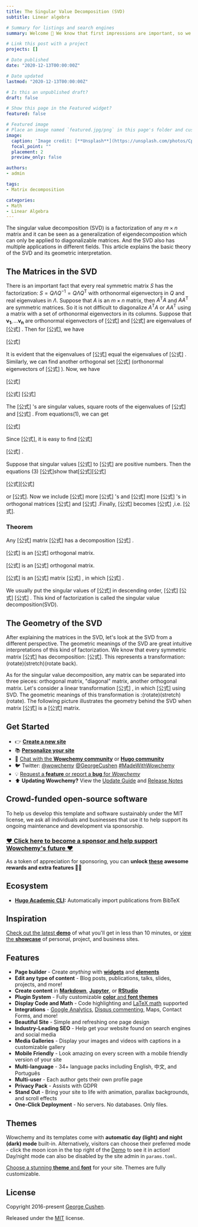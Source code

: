 ```yaml
---
title: The Singular Value Decomposition (SVD)
subtitle: Linear algebra

# Summary for listings and search engines
summary: Welcome 👋 We know that first impressions are important, so we've populated your new site with some initial content to help you get familiar with everything in no time.

# Link this post with a project
projects: []

# Date published
date: "2020-12-13T00:00:00Z"

# Date updated
lastmod: "2020-12-13T00:00:00Z"

# Is this an unpublished draft?
draft: false

# Show this page in the Featured widget?
featured: false

# Featured image
# Place an image named `featured.jpg/png` in this page's folder and customize its options here.
image:
  caption: 'Image credit: [**Unsplash**](https://unsplash.com/photos/CpkOjOcXdUY)'
  focal_point: ""
  placement: 2
  preview_only: false

authors:
- admin

tags:
- Matrix decomposition

categories:
- Math
- Linear Algebra
---
```


The singular value decomposition (SVD) is a factorization of any $m\times n$ matrix and it can be seen as a generalization of eigendecompostion which can only be applied to diagonalizable matrices. And the SVD also has multiple applications in different fields. This article explains the basic theory of the SVD and its geometric interpretation.

## The Matrices in the SVD
There is an important fact that every real symmetric matrix $S$ has the factorization: $S = Q\Lambda Q^{-1}=Q\Lambda Q^\mathrm{T}$ with orthonormal eigenvectors in $Q$ and real eigenvalues in $\Lambda$. Suppose that $A$ is an $m\times n$ matrix, then $A^{\mathrm{T}}A$ and $AA^{\mathrm{T}}$ are symmetric matrices. So it is not difficult to diagonalize $A^{\mathrm{T}}A$ or $AA^{\mathrm{T}}$ using a matrix with a set of orthonormal eigenvectors in its columns. Suppose that $\boldsymbol {v_{1}},…\boldsymbol {v_{n}}$ are orthonormal eigenvectors of [公式] and [公式] are eigenvalues of [公式] . Then for [公式], we have

[公式]

It is evident that the eigenvalues of [公式] equal the eigenvalues of [公式] . Similarly, we can find another orthogonal set [公式] (orthonormal eigenvectors of [公式] ). Now, we have

[公式]

[公式] [公式]

The [公式] 's are singular values, square roots of the eigenvalues of [公式] and [公式] . From equations(1), we can get

[公式]

Since [公式], it is easy to find [公式]

[公式] .

Suppose that singular values [公式] to [公式] are positive numbers. Then the equations (3) [公式]show that[公式][公式]

[公式][公式]

or [公式]. Now we include [公式] more [公式] 's and [公式] more [公式] 's in orthogonal matrices [公式] and [公式] .Finally, [公式] becomes [公式] ,i.e. [公式].

### Theorem

Any [公式] matrix [公式] has a decomposition [公式] .

[公式] is an [公式] orthogonal matrix.

[公式] is an [公式] orthogonal matrix.

[公式] is an [公式] matrix [公式] , in which [公式] .

We usually put the singular values of [公式] in descending order, [公式] [公式] [公式] . This kind of factorization is called the singular value decomposition(SVD).

## The Geometry of the SVD
After explaining the matrices in the SVD, let's look at the SVD from a different perspective. The geometric meanings of the SVD are great intuitive interpretations of this kind of factorization. We know that every symmetric matrix [公式] has decomposition: [公式]. This represents a transformation:(rotate)(stretch)(rotate back).

As for the singular value decomposition, any matrix can be separated into three pieces: orthogonal matrix, "diagonal" matrix, another orthogonal matrix. Let's consider a linear transformation [公式] , in which [公式] using SVD. The geometric meanings of this transformation is :(rotate)(stretch)(rotate). The following picture illustrates the geometry behind the SVD when matrix [公式] is a [公式] matrix.



## Get Started

- 👉 [**Create a new site**](https://wowchemy.com/templates/)
- 📚 [**Personalize your site**](https://wowchemy.com/docs/)
- 💬 [Chat with the **Wowchemy community**](https://discord.gg/z8wNYzb) or [**Hugo community**](https://discourse.gohugo.io)
- 🐦 Twitter: [@wowchemy](https://twitter.com/wowchemy) [@GeorgeCushen](https://twitter.com/GeorgeCushen) [#MadeWithWowchemy](https://twitter.com/search?q=(%23MadeWithWowchemy%20OR%20%23MadeWithAcademic)&src=typed_query)
- 💡 [Request a **feature** or report a **bug** for _Wowchemy_](https://github.com/wowchemy/wowchemy-hugo-modules/issues)
- ⬆️ **Updating Wowchemy?** View the [Update Guide](https://wowchemy.com/docs/guide/update/) and [Release Notes](https://wowchemy.com/updates/)

## Crowd-funded open-source software

To help us develop this template and software sustainably under the MIT license, we ask all individuals and businesses that use it to help support its ongoing maintenance and development via sponsorship.

### [❤️ Click here to become a sponsor and help support Wowchemy's future ❤️](https://wowchemy.com/plans/)

As a token of appreciation for sponsoring, you can **unlock [these](https://wowchemy.com/plans/) awesome rewards and extra features 🦄✨**

## Ecosystem

* **[Hugo Academic CLI](https://github.com/wowchemy/hugo-academic-cli):** Automatically import publications from BibTeX

## Inspiration

[Check out the latest **demo**](https://academic-demo.netlify.com/) of what you'll get in less than 10 minutes, or [view the **showcase**](https://wowchemy.com/user-stories/) of personal, project, and business sites.

## Features

- **Page builder** - Create *anything* with [**widgets**](https://wowchemy.com/docs/page-builder/) and [**elements**](https://wowchemy.com/docs/writing-markdown-latex/)
- **Edit any type of content** - Blog posts, publications, talks, slides, projects, and more!
- **Create content** in [**Markdown**](https://wowchemy.com/docs/writing-markdown-latex/), [**Jupyter**](https://wowchemy.com/docs/import/jupyter/), or [**RStudio**](https://wowchemy.com/docs/install-locally/)
- **Plugin System** - Fully customizable [**color** and **font themes**](https://wowchemy.com/docs/customization/)
- **Display Code and Math** - Code highlighting and [LaTeX math](https://en.wikibooks.org/wiki/LaTeX/Mathematics) supported
- **Integrations** - [Google Analytics](https://analytics.google.com), [Disqus commenting](https://disqus.com), Maps, Contact Forms, and more!
- **Beautiful Site** - Simple and refreshing one page design
- **Industry-Leading SEO** - Help get your website found on search engines and social media
- **Media Galleries** - Display your images and videos with captions in a customizable gallery
- **Mobile Friendly** - Look amazing on every screen with a mobile friendly version of your site
- **Multi-language** - 34+ language packs including English, 中文, and Português
- **Multi-user** - Each author gets their own profile page
- **Privacy Pack** - Assists with GDPR
- **Stand Out** - Bring your site to life with animation, parallax backgrounds, and scroll effects
- **One-Click Deployment** - No servers. No databases. Only files.

## Themes

Wowchemy and its templates come with **automatic day (light) and night (dark) mode** built-in. Alternatively, visitors can choose their preferred mode - click the moon icon in the top right of the [Demo](https://academic-demo.netlify.com/) to see it in action! Day/night mode can also be disabled by the site admin in `params.toml`.

[Choose a stunning **theme** and **font**](https://wowchemy.com/docs/customization) for your site. Themes are fully customizable.

## License

Copyright 2016-present [George Cushen](https://georgecushen.com).

Released under the [MIT](https://github.com/wowchemy/wowchemy-hugo-modules/blob/master/LICENSE.md) license.
